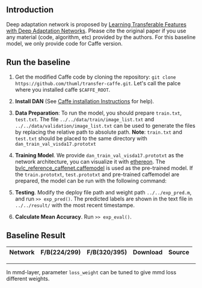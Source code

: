## Introduction
Deep adaptation network is proposed by [Learning Transferable Features with Deep Adaptation Networks](https://arxiv.org/pdf/1502.02791.pdf). Please cite the original paper if you use any material (code, algorithm, etc) provided by the authors. For this baseline model, we only provide code for Caffe version.

## Run the baseline

1. Get the modified Caffe code by cloning the repository: `git clone https://github.com/thuml/transfer-caffe.git`. Let's call the palce where you installed caffe `$CAFFE_ROOT`.

2. **Install DAN** (See [Caffe installation Instructions](http://caffe.berkeleyvision.org/installation.html) for help).

3. **Data Preparation**: To run the model, you should prepare `train.txt`, `test.txt`. The file `../../data/train/image_list.txt` and `../../data/validation/image_list.txt` can be used to generate the files by replacing the relative path to absolute path. **Note**: `train.txt` and `test.txt` should be placed to the same directory with `dan_train_val_visda17.prototxt`

4. **Training Model**. We provide `dan_train_val_visda17.prototxt` as the network architecture, you can visualize it with [ethereon](http://ethereon.github.io/netscope/quickstart.html). The [bvlc\_reference\_caffenet.caffemodel](http://dl.caffe.berkeleyvision.org/bvlc_reference_caffenet.caffemodel) is used as the pre-trained model. If the `train.prototxt`, `test.prototxt` and pre-trained caffemodel are prepared, the model can be run with the following command:

5. **Testing**. Modify the deploy file path and weight path `../../exp_pred.m`, and run `>> exp_pred()`. The predicted labels are shown in the text file in `../../result/` with the most recent timestampe.

6. **Calculate Mean Accuracy**. Run `>> exp_eval()`.

## Baseline Result
 Network|F/B(224/299)|F/B(320/395)|Download|Source
  :---:|:---:|:---:|:---:|:---:
 
---------------
In mmd-layer, parameter `loss_weight` can be tuned to give mmd loss different weights.

